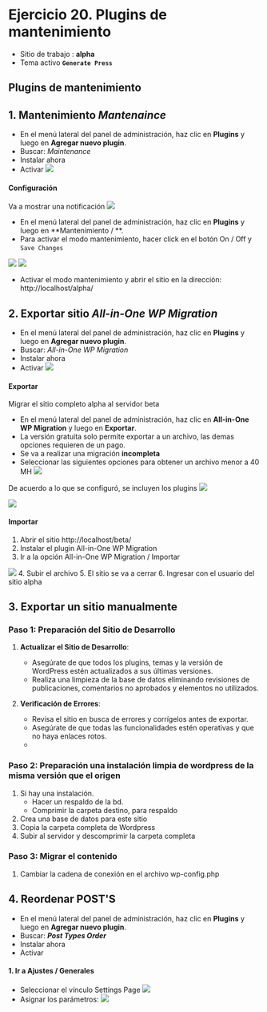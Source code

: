 # Ejercicio 20.  Plugins de mantenimiento

- Sitio de trabajo : **alpha**
- Tema activo **`Generate Press`**

## Plugins de mantenimiento


## 1. Mantenimiento  _Mantenaince_
- En el menú lateral del panel de administración, haz clic en **Plugins** y luego en **Agregar nuevo plugin**.
- Buscar: _Maintenance_
- Instalar ahora
- Activar
![](https://i.imgur.com/xloEfvN.png)

#### Configuración
Va a mostrar una notificación
![](https://i.imgur.com/us1vEcC.png)

- En el menú lateral del panel de administración, haz clic en **Plugins** y luego en **Mantenimiento / **.
- Para activar el modo mantenimiento, hacer click en el botón  On / Off y  `Save Changes`

![](https://i.imgur.com/GA8ouVO.png)
![](https://i.imgur.com/AFOwCA5.png)

- Activar el modo mantenimiento y abrir el sitio en la dirección: http://localhost/alpha/

## 2. Exportar sitio _All-in-One WP Migration_
- En el menú lateral del panel de administración, haz clic en **Plugins** y luego en **Agregar nuevo plugin**.
- Buscar: _All-in-One WP Migration_
- Instalar ahora
- Activar
![](https://i.imgur.com/j9GbP0w.png)


#### Exportar
Migrar el sitio completo alpha al servidor beta

- En el menú lateral del panel de administración, haz clic en **All-in-One WP Migration** y luego en **Exportar**.
- La versión gratuita solo permite exportar a un archivo, las demas opciones requieren de un pago.
- Se va a realizar una migración **incompleta**
- Seleccionar las siguientes opciones para obtener un archivo menor a 40 MH
![](https://i.imgur.com/2JHsLyH.png)

De acuerdo a lo que se configuró, se incluyen los plugins
![](https://i.imgur.com/JSeHURY.png)

![](https://i.imgur.com/2lw2sSe.png)

#### Importar
1. Abrir el sitio http://localhost/beta/
2. Instalar el plugin All-in-One WP Migration
3. Ir a la opción  All-in-One WP Migration / Importar

![](https://i.imgur.com/buha0px.png)
4. Subir el archivo
5. El sitio se va a cerrar
6. Ingresar con el usuario del sitio alpha


## 3. Exportar  un sitio manualmente

### Paso 1: Preparación del Sitio de Desarrollo

1.  **Actualizar el Sitio de Desarrollo**:
    
    -   Asegúrate de que todos los plugins, temas y la versión de WordPress estén actualizados a sus últimas versiones.
    -   Realiza una limpieza de la base de datos eliminando revisiones de publicaciones, comentarios no aprobados y elementos no utilizados.
2.  **Verificación de Errores**:
    
    -   Revisa el sitio en busca de errores y corrígelos antes de exportar.
    -   Asegúrate de que todas las funcionalidades estén operativas y que no haya enlaces rotos.
    - 

### Paso 2: Preparación una instalación limpia de wordpress de la misma versión que el origen
1. Si hay  una instalación. 
	- Hacer un respaldo de la bd.
	- Comprimir la carpeta destino, para respaldo
2. Crea una base de datos para este sitio
3. Copia la carpeta completa de Wordpress
4. Subir al servidor y descomprimir la carpeta completa

### Paso 3: Migrar el contenido
1. Cambiar la cadena de conexión en el archivo wp-config.php

##  4. Reordenar POST'S
- En el menú lateral del panel de administración, haz clic en **Plugins** y luego en **Agregar nuevo plugin**.
- Buscar: _**Post Types Order**_
- Instalar ahora
- Activar

#### 1. Ir a Ajustes / Generales
- Seleccionar el vínculo Settings Page 
![](https://i.imgur.com/nRTaUf9.png)
- Asignar los parámetros:
![](https://i.imgur.com/YW1fKUV.png)






<!--stackedit_data:
eyJoaXN0b3J5IjpbODE2MTkzNzA3LC0yNjQxNzIwMjQsLTg5NT
I4MzA4MCw1MDM1OTQ3NDAsLTMwNTgwMjY0NywtNDg1NzQzNzE1
XX0=
-->